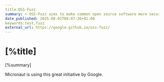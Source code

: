 ```yaml
---
title:OSS-Fuzz
summary: > OSS-Fuzz aims to make common open source software more secure and stable by combining modern fuzzing techniques with scalable, distributed execution.
date_published: 2025-08-02T08:07:36+01:00
keywords:test,fuzz
external_url: https://google.github.io/oss-fuzz/
---
```


# [%title]

[%summary]

Micronaut is using this great initiative by Google.

